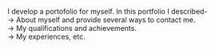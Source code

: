 I develop a portofolio for myself. In this portfolio I described-
<br>
-> About myself and provide several ways to contact me.
<br>
-> My qualifications and achievements.
<br>
-> My experiences, etc.
